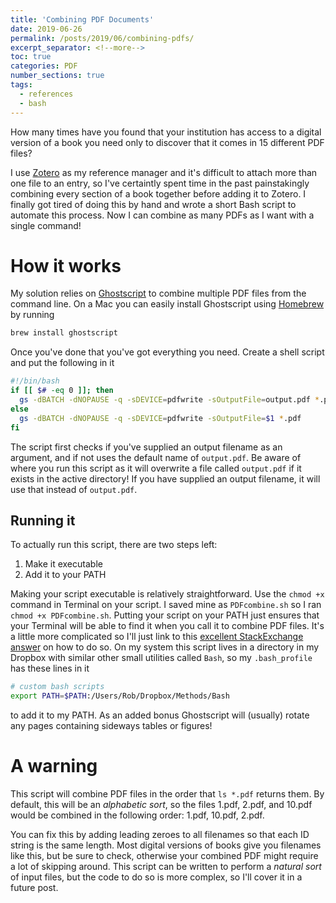 ```yaml
---
title: 'Combining PDF Documents'
date: 2019-06-26
permalink: /posts/2019/06/combining-pdfs/
excerpt_separator: <!--more-->
toc: true
categories: PDF
number_sections: true
tags:
  - references
  - bash
---
```


How many times have you found that your institution has access to a digital version of a book you need only to discover that it comes in 15 different PDF files?
<!--more-->
I use [Zotero](https://www.zotero.org/) as my reference manager and it's difficult to attach more than one file to an entry, so I've certaintly spent time in the past painstakingly combining every section of a book together before adding it to Zotero. I finally got tired of doing this by hand and wrote a short Bash script to automate this process. Now I can combine as many PDFs as I want with a single command!

# How it works

My solution relies on [Ghostscript](https://www.ghostscript.com/) to combine multiple PDF files from the command line. On a Mac you can easily install Ghostscript using [Homebrew](https://brew.sh/) by running

```bash
brew install ghostscript
```

Once you've done that you've got everything you need. Create a shell script and put the following in it

```bash
#!/bin/bash
if [[ $# -eq 0 ]]; then
  gs -dBATCH -dNOPAUSE -q -sDEVICE=pdfwrite -sOutputFile=output.pdf *.pdf
else
  gs -dBATCH -dNOPAUSE -q -sDEVICE=pdfwrite -sOutputFile=$1 *.pdf
fi
```

The script first checks if you've supplied an output filename as an argument, and if not uses the default name of `output.pdf`. Be aware of where you run this script as it will overwrite a file called `output.pdf` if it exists in the active directory! If you have supplied an output filename, it will use that instead of `output.pdf`.

## Running it

To actually run this script, there are two steps left:

1. Make it executable
2. Add it to your PATH

Making your script executable is relatively straightforward. Use the `chmod +x` command in Terminal on your script. I saved mine as `PDFcombine.sh` so I ran `chmod +x PDFcombine.sh`. Putting your script on your PATH just ensures that your Terminal will be able to find it when you call it to combine PDF files. It's a little more complicated so I'll just link to this [excellent StackExchange answer](https://unix.stackexchange.com/a/26059) on how to do so. On my system this script lives in a directory in my Dropbox with similar other small utilities called `Bash`, so my `.bash_profile` has these lines in it

```bash
# custom bash scripts                                                           
export PATH=$PATH:/Users/Rob/Dropbox/Methods/Bash
```

to add it to my PATH. As an added bonus Ghostscript will (usually) rotate any pages containing sideways tables or figures!

# A warning

This script will combine PDF files in the order that `ls *.pdf` returns them. By default, this will be an *alphabetic sort*, so the files 1.pdf, 2.pdf, and 10.pdf would be combined in the following order: 1.pdf, 10.pdf, 2.pdf.

You can fix this by adding leading zeroes to all filenames so that each ID string is the same length. Most digital versions of books give you filenames like this, but be sure to check, otherwise your combined PDF might require a lot of skipping around. This script can be written to perform a *natural sort* of input files, but the code to do so is more complex, so I'll cover it in a future post.
